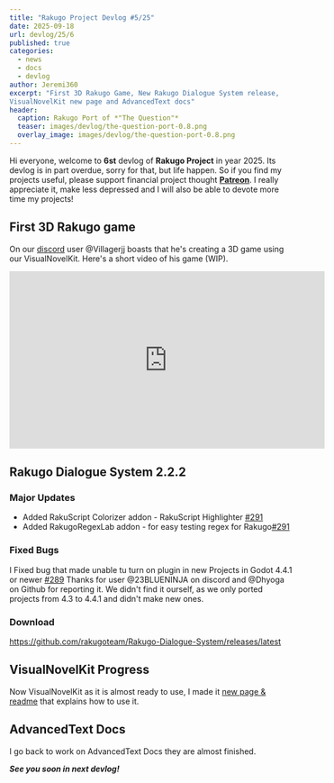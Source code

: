 ```yaml
---
title: "Rakugo Project Devlog #5/25"
date: 2025-09-18
url: devlog/25/6
published: true
categories:
  - news
  - docs
  - devlog
author: Jeremi360
excerpt: "First 3D Rakugo Game, New Rakugo Dialogue System release,
VisualNovelKit new page and AdvancedText docs"
header:
  caption: Rakugo Port of *"The Question"*
  teaser: images/devlog/the-question-port-0.8.png
  overlay_image: images/devlog/the-question-port-0.8.png
---
```


Hi everyone, welcome to **6st** devlog of **Rakugo Project** in year 2025.
Its devlog is in part overdue, sorry for that, but life happen.
So if you find my projects useful, please support financial project thought **[Patreon]**.
I really appreciate it, make less depressed and I will also be able to devote more time my projects!

## First 3D Rakugo game

On our [discord] user @Villagerjj boasts that he's creating a 3D game using our VisualNovelKit. 
Here's a short video of his game (WIP).
<iframe width="560" height="315" src="https://www.youtube.com/embed/5MNDaTQAB9k?si=4dqOyRLgYMDmrrl4" title="YouTube video player" frameborder="0" allow="accelerometer; autoplay; clipboard-write; encrypted-media; gyroscope; picture-in-picture; web-share" referrerpolicy="strict-origin-when-cross-origin" allowfullscreen></iframe> 

## Rakugo Dialogue System 2.2.2

### Major Updates

- Added RakuScript Colorizer addon - RakuScript Highlighter [#291]
- Added RakugoRegexLab addon - for easy testing regex for Rakugo[#291]

### Fixed Bugs

I Fixed bug that made unable tu turn on plugin in new Projects in Godot 4.4.1 or newer [#289]
Thanks for user @23BLUENINJA on discord and @Dhyoga on Github for reporting it.
We didn't find it ourself, as we only ported projects from 4.3 to 4.4.1 and didn't make new ones.

### Download

<https://github.com/rakugoteam/Rakugo-Dialogue-System/releases/latest>

## VisualNovelKit Progress

Now VisualNovelKit as it is almost ready to use, 
I made it [new page & readme](/kits/visual-novel-kit) that explains how to use it.

## AdvancedText Docs

I go back to work on AdvancedText Docs they are almost finished.

_**See you soon in next devlog!**_

[RakugoNodes]: /addons/rakugo-nodes
[AdvancedText]: /addons/advanced-text
[Patreon]: https://www.patreon.com/rakguoteam
[discord]: https://discord.gg/K9gvjdg
[RDS]: /rakugo-dialogue-system
[#291]: https://github.com/rakugoteam/Rakugo-Dialogue-System/pull/291
[#289]: https://github.com/rakugoteam/Rakugo-Dialogue-System/issues/289
